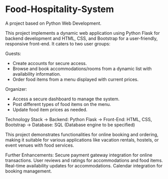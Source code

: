 # Food-Hospitality-System
A project based on Python Web Development.

This project implements a dynamic web application using Python Flask for backend development and HTML, CSS, and Bootstrap for a user-friendly, responsive front-end. It caters to two user groups:

Guests:
- Create accounts for secure access.
- Browse and book accommodations/rooms from a dynamic list with availability information.
- Order food items from a menu displayed with current prices.


Organizer:
- Access a secure dashboard to manage the system.
- Post different types of food items on the menu.
- Update food item prices as needed.

Technology Stack
-> Backend: Python Flask
-> Front-End: HTML, CSS, Bootstrap
-> Database: SQL (Database engine to be specified)

 This project demonstrates functionalities for online booking and ordering, making it suitable for various applications like vacation rentals, hostels, or event venues with food services.

Further Enhancements: 
Secure payment gateway integration for online transactions.
User reviews and ratings for accommodations and food items.
Real-time availability updates for accommodations.
Calendar integration for booking management.
